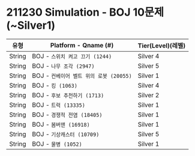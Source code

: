# 211230 Simulation - BOJ 10문제 (~Silver1)

|          유형       |Platform - Qname (#)         |Tier(Level)(레벨)      |
|---------------------|-----------------------------|------------|
|String         |    BOJ - `스위치 켜고 끄기 (1244)`      |   Silver 4    |
|String         |    BOJ - `나무 조각 (2947)`     |    Silver 5    |
|String         |    BOJ - `컨베이어 벨트 위의 로봇 (20055)` |    Silver 1    |
|String         |    BOJ - `킹 (1063)`    |    Silver 4    |
|String         |    BOJ - `후보 추천하기 (1713)`    |    Silver 2    |
|String         |    BOJ - `트럭 (13335)`    |    Silver 1    |
|String         |    BOJ - `경쟁적 전염 (18405)`    |    Silver 1    |
|String         |    BOJ - `봄버맨 (16918)`    |    Silver 1    |
|String         |    BOJ - `기상캐스터 (10709)`     |    Silver 5    |
|String         |    BOJ - `물병 (1052)` |    Silver 1    |